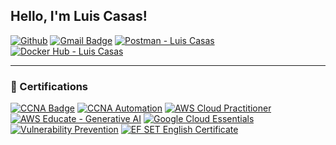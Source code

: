 ## Hello, I'm Luis Casas!

[![Github](https://img.shields.io/badge/-Github-000?style=flat&logo=Github&logoColor=white)](https://github.com/LSCasas)
[![Gmail Badge](https://img.shields.io/badge/-luis.casas@lscasas.dev-c14438?style=flat-square&logo=Gmail&logoColor=white&link=mailto:luis.casas@lscasas.dev)](mailto:luis.casas@lscasas.dev)
[![Postman - Luis Casas](https://img.shields.io/badge/Postman-Luis%20Casas-FF6C37?style=flat&logo=Postman&logoColor=white)](https://www.postman.com/aviation-participant-97697040)
[![Docker Hub - Luis Casas](https://img.shields.io/badge/-Docker-blue?style=flat&logo=Docker&logoColor=white)](https://hub.docker.com/u/lscasas)

---

### 📜 Certifications

[![CCNA Badge](https://img.shields.io/badge/CCNA-Enterprise%20Networking%20%26%20Security-blue?style=flat-square)](https://www.credly.com/badges/301f6f81-0697-4ee0-85d9-63a6070aa845/linked_in_profile)
[![CCNA Automation](https://img.shields.io/badge/CCNA-Automation-blue?style=flat-square)]([https://www.credly.com/badges/eb6f3bcb-06f2-4e47-a346-42138238b98e/linked_in_profile](https://www.credly.com/badges/301f6f81-0697-4ee0-85d9-63a6070aa845/linked_in_profile))
[![AWS Cloud Practitioner](https://img.shields.io/badge/AWS-Cloud%20Practitioner-orange?style=flat-square)](https://www.credly.com/badges/eb6f3bcb-06f2-4e47-a346-42138238b98e/linked_in_profile)
[![AWS Educate - Generative AI](https://img.shields.io/badge/AWS%20Educate-Generative%20AI-yellow?style=flat-square)](https://www.credly.com/badges/cf7aacc1-154e-483e-a266-60dabb85fbc4/linked_in_profile)
[![Google Cloud Essentials](https://img.shields.io/badge/Google%20Cloud-Essentials-red?style=flat-square)](https://www.cloudskillsboost.google/public_profiles/6ea46696-0830-48ea-b02a-d4fc1507abd1)
[![Vulnerability Prevention](https://img.shields.io/badge/Security-Dev%20Integration-lightgrey?style=flat-square)](https://e-learning.globallynx.com.mx/certificates/uhwqqdvebx)
[![EF SET English Certificate](https://img.shields.io/badge/EF%20SET-English%20C1%20Advanced-blue?style=flat-square)](https://cert.efset.org/en/t6Vvtq)
